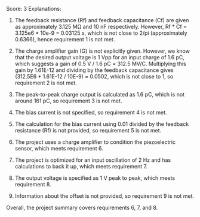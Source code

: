 Score: 3
Explanations: 
1. The feedback resistance (Rf) and feedback capacitance (Cf) are given as approximately 3.125 MΩ and 10 nF respectively. However, Rf * Cf = 3.125e6 * 10e-9 = 0.03125 s, which is not close to 2/pi (approximately 0.6366), hence requirement 1 is not met.

2. The charge amplifier gain (G) is not explicitly given. However, we know that the desired output voltage is 1 Vpp for an input charge of 1.6 pC, which suggests a gain of 0.5 V / 1.6 pC = 312.5 MV/C. Multiplying this gain by 1.61E-12 and dividing by the feedback capacitance gives (312.5E6 * 1.61E-12 / 10E-9) = 0.0502, which is not close to 1, so requirement 2 is not met.

3. The peak-to-peak charge output is calculated as 1.6 pC, which is not around 161 pC, so requirement 3 is not met.

4. The bias current is not specified, so requirement 4 is not met.

5. The calculation for the bias current using 0.01 divided by the feedback resistance (Rf) is not provided, so requirement 5 is not met.

6. The project uses a charge amplifier to condition the piezoelectric sensor, which meets requirement 6.

7. The project is optimized for an input oscillation of 2 Hz and has calculations to back it up, which meets requirement 7.

8. The output voltage is specified as 1 V peak to peak, which meets requirement 8.

9. Information about the offset is not provided, so requirement 9 is not met.

Overall, the project summary covers requirements 6, 7, and 8.
